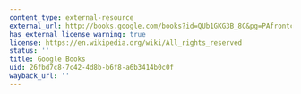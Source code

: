 ```yaml
---
content_type: external-resource
external_url: http://books.google.com/books?id=QUb1GKG3B_8C&pg=PAfrontcover
has_external_license_warning: true
license: https://en.wikipedia.org/wiki/All_rights_reserved
status: ''
title: Google Books
uid: 26fbd7c8-7c42-4d8b-b6f8-a6b3414b0c0f
wayback_url: ''
---
```

